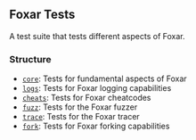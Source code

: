 ## Foxar Tests

A test suite that tests different aspects of Foxar.

### Structure

-   [`core`](core): Tests for fundamental aspects of Foxar
-   [`logs`](logs): Tests for Foxar logging capabilities
-   [`cheats`](cheats): Tests for Foxar cheatcodes
-   [`fuzz`](fuzz): Tests for the Foxar fuzzer
-   [`trace`](trace): Tests for the Foxar tracer
-   [`fork`](fork): Tests for Foxar forking capabilities
